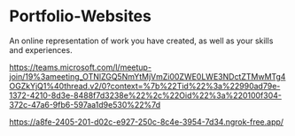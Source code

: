 # Portfolio-Websites
 An online representation of work you have created, as well as your skills and experiences.

https://teams.microsoft.com/l/meetup-join/19%3ameeting_OTNlZGQ5NmYtMjVmZi00ZWE0LWE3NDctZTMwMTg4OGZkYjQ1%40thread.v2/0?context=%7b%22Tid%22%3a%22990ad79e-1372-4210-8d3e-8488f7d3238e%22%2c%22Oid%22%3a%220100f304-372c-47a6-9fb6-597aa1d9e530%22%7d


https://a8fe-2405-201-d02c-e927-250c-8c4e-3954-7d34.ngrok-free.app/
